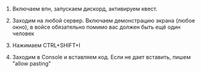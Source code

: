 1. Включаем впн, запускаем дискорд, активируем квест.

2. Заходим на любой сервер. Включаем демонстрацию экрана (любое окно), в войсе обязательно помимо вас должен быть ещё один человек

3. Нажимаем CTRL+SHIFT+I
  
4. Заходим в Console и вставляем код. Если не дает вставить, пишем "allow pasting"

